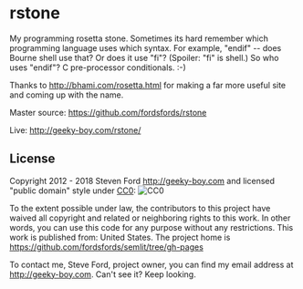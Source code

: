 # rstone
My programming rosetta stone.
Sometimes its hard remember which programming language uses which syntax.
For example, "endif" -- does Bourne shell use that?  Or does it use "fi"?
(Spoiler: "fi" is shell.)
So who uses "endif"?  C pre-processor conditionals.  :-)

Thanks to http://bhami.com/rosetta.html for making a far more useful site and coming up with the name.

Master source: https://github.com/fordsfords/rstone

Live: http://geeky-boy.com/rstone/

## License

Copyright 2012 - 2018 Steven Ford http://geeky-boy.com and licensed
"public domain" style under
[CC0](http://creativecommons.org/publicdomain/zero/1.0/):
![CC0](https://licensebuttons.net/p/zero/1.0/88x31.png "CC0")

To the extent possible under law, the contributors to this project have
waived all copyright and related or neighboring rights to this work.
In other words, you can use this code for any purpose without any
restrictions.  This work is published from: United States.  The project home
is https://github.com/fordsfords/semlit/tree/gh-pages

To contact me, Steve Ford, project owner, you can find my email address
at http://geeky-boy.com.  Can't see it?  Keep looking.
